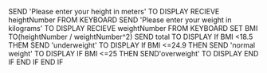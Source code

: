 SEND 'Please enter your height in meters' TO DISPLAY
RECIEVE heightNumber FROM KEYBOARD
SEND 'Please enter your weight in kilograms' TO DISPLAY
RECIEVE weightNumber FROM KEYBOARD
SET BMI TO(heightNumber / weightNumber^2) 
SEND total TO DISPLAY
If BMI <18.5 THEM
SEND 'underweight' TO DISPLAY
If BMI <=24.9 THEN
SEND 'normal weight' TO DISPLAY
IF BMI <=25 THEN 
SEND'overweight' TO DISPLAY
END IF
END IF
END IF
